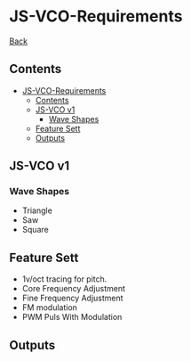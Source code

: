 # JS-VCO-Requirements

[Back](./Readme.md)

## Contents

- [JS-VCO-Requirements](#js-vco-requirements)
  - [Contents](#contents)
  - [JS-VCO v1](#js-vco-v1)
    - [Wave Shapes](#wave-shapes)
  - [Feature Sett](#feature-sett)
  - [Outputs](#outputs)

## JS-VCO v1

### Wave Shapes

- Triangle
- Saw
- Square

## Feature Sett

- 1v/oct tracing for pitch.
- Core Frequency Adjustment
- Fine Frequency Adjustment
- FM modulation
- PWM Puls With Modulation
  
## Outputs
